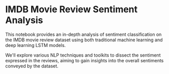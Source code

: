 # IMDB Movie Review Sentiment Analysis
This notebook provides an in-depth analysis of sentiment classification on the IMDB movie review dataset using both traditional machine learning and deep learning LSTM models.

We'll explore various NLP techniques and toolkits to dissect the sentiment expressed in the reviews, aiming to gain insights into the overall sentiments conveyed by the dataset.
